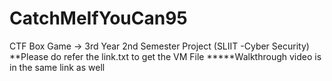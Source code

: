 # CatchMeIfYouCan95
CTF Box Game -> 3rd Year 2nd Semester Project (SLIIT -Cyber Security) **Please do refer the link.txt to get the VM File *****Walkthrough video is in the same link as well
